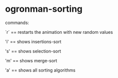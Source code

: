 # ogronman-sorting

commands:

´r´ == restarts the animation with new random values

'i' == shows insertions-sort

's' == shows selection-sort

'm' == shows merge-sort

'a' == shows all sorting algorithms 
